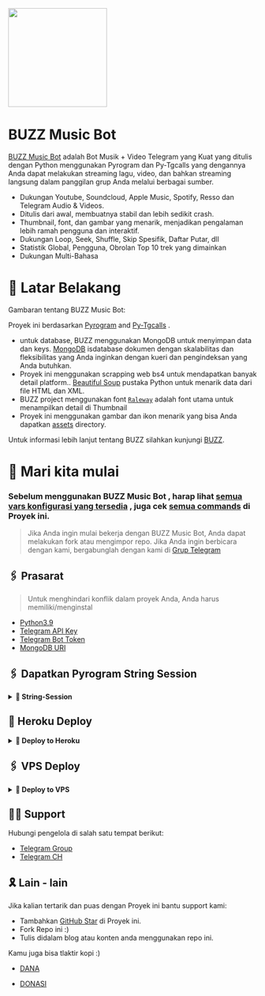 <img src="https://telegra.ph/file/ffcf11e6177faa23ba613.jpg" align="center" width="200" height="200"/>

# BUZZ Music Bot

[BUZZ Music Bot](https://github.com/justteen/buzz) adalah Bot Musik + Video Telegram yang Kuat yang ditulis dengan Python menggunakan Pyrogram dan Py-Tgcalls yang dengannya Anda dapat melakukan streaming lagu, video, dan bahkan streaming langsung dalam panggilan grup Anda melalui berbagai sumber.

* Dukungan Youtube, Soundcloud, Apple Music, Spotify, Resso dan Telegram Audio & Videos.
* Ditulis dari awal, membuatnya stabil dan lebih sedikit crash.
* Thumbnail, font, dan gambar yang menarik, menjadikan pengalaman lebih ramah pengguna dan interaktif.
* Dukungan Loop, Seek, Shuffle, Skip Spesifik, Daftar Putar, dll
* Statistik Global, Pengguna, Obrolan Top 10 trek yang dimainkan
* Dukungan Multi-Bahasa


# 🔗 Latar Belakang

Gambaran tentang BUZZ Music Bot:

Proyek ini berdasarkan [Pyrogram](https://github.com/pyrogram) and [Py-Tgcalls](https://github.com/pytgcalls/pytgcalls) .

* untuk database, BUZZ menggunakan MongoDB untuk menyimpan data dan keys. [MongoDB](https://www.mongodb.com/) isdatabase dokumen dengan skalabilitas dan fleksibilitas yang Anda inginkan dengan kueri dan pengindeksan yang Anda butuhkan.
* Proyek ini menggunakan scrapping web bs4 untuk mendapatkan banyak detail platform.. [Beautiful Soup](https://www.crummy.com/software/BeautifulSoup/bs4/doc/) pustaka Python untuk menarik data dari file HTML dan XML.
* BUZZ project menggunakan font [`Raleway`](../assets/font2.ttf) adalah font utama untuk menampilkan detail di Thumbnail
* Proyek ini menggunakan gambar dan ikon menarik yang bisa Anda dapatkan [assets](../assets/) directory.

Untuk informasi lebih lanjut tentang BUZZ silahkan kunjungi [BUZZ](https://t.me/buzzsupport).



# 📝️ Mari kita mulai

### Sebelum menggunakan BUZZ Music Bot , harap lihat [semua vars konfigurasi yang tersedia](../config/README.md) , juga cek [semua commands](../strings/command.yml) di Proyek ini.

> Jika Anda ingin mulai bekerja dengan BUZZ Music Bot, Anda dapat melakukan fork atau mengimpor repo.
> Jika Anda ingin berbicara dengan kami, bergabunglah dengan kami di [Grup Telegram](https://t.me/buzzsupport)


## 🖇 Prasarat

> Untuk menghindari konflik dalam proyek Anda, Anda harus memiliki/menginstal

- [Python3.9](https://www.python.org/downloads/release/python-390/)
- [Telegram API Key](https:/t.me/TGScrapAPIDbot)
- [Telegram Bot Token](https://t.me/botfather)
- [MongoDB URI](https://www.mongodb.com/cloud/atlas/lp/try2?utm_source=google&utm_campaign=gs_apac_indonesia_search_core_brand_atlas_mobile&utm_term=mongodb&utm_medium=cpc_paid_search&utm_ad=e&utm_ad_campaign_id=12564980861&adgroup=116332186061&gclid=Cj0KCQjw8_qRBhCXARIsAE2AtRbQuGyJzZinG7CoM9x23WvPdOOfir-3w47syTt_mtP7KRPWjXQdOMQaAmT_EALw_wcB)

## 🖇 Dapatkan Pyrogram String Session
<details>
<summary><b>🔗 String-Session</b></summary>

- Dapatkan Pyrogram String Session via [Replit](https://replit.com/@justteen/String-Session)

- Dapatkan Pyrogram String Session via [Telegram String Generation Bot](https://t.me/stringsessionbuzz_bot)

</details>

## 🚀 Heroku Deploy
<details>
<summary><b>🔗 Deploy to Heroku</b></summary>

<h4>Click tombol dibawah untuk deploy BUZZ di Heroku!</h4>

<p><a href="https://heroku.com/deploy?template=https://github.com/justteen/buzz"><img src="https://img.shields.io/badge/Deploy%20To%20Heroku-blueviolet?style=for-the-badge&logo=heroku" width="200""/></a></p>

</details>

## 🖇 VPS Deploy
<details>
<summary><b>🔗 Deploy to VPS</b></summary>

```console
buzz@cruviax~ $ git clone https://github.com/justteen/buzz
buzz@cruviax~ $ cd buzz
buzz@cruviax~ $ sudo bash setup
```
> Setup akan menginstal setiap persyaratan, nodejs dan paket pip secara otomatis. Setelah instalasi persyaratan berhasil, setup akan meminta Anda untuk memasukkan vars Anda.
> Silakan masukkan vars Anda dengan benar.

```console
buzz@cruviax~ $ bash start
```
</details>


## 👨‍💻 Support

Hubungi pengelola di salah satu tempat berikut:

- [Telegram Group](https://t.me/buzzsupport)
- [Telegram CH](https://t.me/supbuz)

## 🎗 Lain - lain

Jika kalian tertarik dan puas dengan Proyek ini bantu support kami:

- Tambahkan [GitHub Star](https://github.com/justteen/buzz) di Proyek ini.
- Fork Repo ini :)
- Tulis didalam blog atau konten anda menggunakan repo ini.

Kamu juga bisa tlaktir kopi :)
- [DANA](https://link.dana.id/qr/61ybufu)

- [DONASI](https://saweria.co/ridwansy)

